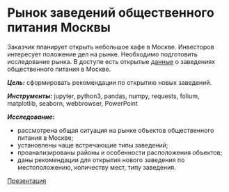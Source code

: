 # Рынок заведений общественного питания Москвы

Заказчик планирует открыть небольшое кафе в Москве. Инвесторов интересует положение дел на рынке.
Необходимо подготовить исследование рынка. В доступе есть открытые [данные](https://github.com/OlgaBess/Project-practicum/blob/main/Moscow%20restaurant%20market%20research/Data%20description.md) о заведениях общественного питания в Москве.

***Цель:*** cформировать рекомендации по открытию новых заведений.

***Инструменты:*** jupyter, python3, pandas, numpy, requests, folium, matplotlib, seaborn, webbrowser, PowerPoint

***Исследование:*** 
- рассмотрена общая ситуация на рынке объектов общественного питания в Москве;
- установлены чаще встречающие типы заведений;
- проанализированы районы и особенности расположения объектов;
- даны рекомендации для открытия нового заведения по местоположению, количеству мест, типу заведения.


[Презентация](https://disk.yandex.ru/i/aOpFh7sy0Q_j2w)
